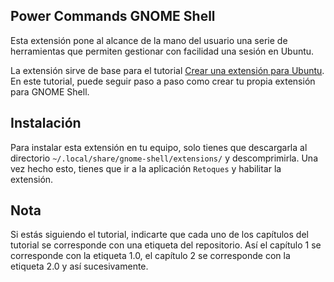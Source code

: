 ## Power Commands GNOME Shell

Esta extensión pone al alcance de la mano del usuario una serie de herramientas que permiten gestionar con facilidad una sesión en Ubuntu.

La extensión sirve de base para el tutorial [Crear una extensión para Ubuntu](https://www.atareao.es/tutorial/extension-para-gnome-shell/). En este tutorial, puede seguir paso a paso como crear tu propia extensión para GNOME Shell.

## Instalación

Para instalar esta extensión en tu equipo, solo tienes que descargarla al directorio `~/.local/share/gnome-shell/extensions/` y descomprimirla. Una vez hecho esto, tienes que ir a la aplicación `Retoques` y habilitar la extensión.

## Nota

Si estás siguiendo el tutorial, indicarte que cada uno de los capítulos del tutorial se corresponde con una etiqueta del repositorio. Así el capítulo 1 se corresponde con la etiqueta 1.0, el capítulo 2 se corresponde con la etiqueta 2.0 y así sucesivamente.

